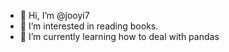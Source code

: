 - 👋 Hi, I’m @jooyi7
- 👀 I’m interested in reading books.
- 🌱 I’m currently learning how to deal with pandas

<!---
jooyi7/jooyi7 is a ✨ special ✨ repository because its `README.md` (this file) appears on your GitHub profile.
You can click the Preview link to take a look at your changes.
--->

